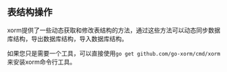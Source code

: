 ## 表结构操作

xorm提供了一些动态获取和修改表结构的方法，通过这些方法可以动态同步数据库结构，导出数据库结构，导入数据库结构。

如果您只是需要一个工具，可以直接使用`go get github.com/go-xorm/cmd/xorm`来安装xorm命令行工具。